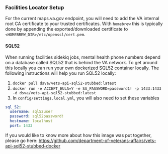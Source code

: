 ### Facilities Locator Setup

For the current maps.va.gov endpoint, you will need to add the VA internal root
CA certificate to your trusted certificates. With `homebrew` this is typically
done by appending the exported/downloaded certificate to
`<HOMEBREW_DIR>/etc/openssl/cert.pem`.

#### SQL52

When running facilities sidekiq jobs, mental health phone numbers depend on
a database called SQL52 that is behind the VA network. To get around this
locally you can run your own dockerized SQL52 container locally. The following
instructions will help you run SQL52 locally:

1. `docker pull dsva/vets-api-sql52-stubbed:latest`
1. `docker run -e ACCEPT_EULA=Y -e SA_PASSWORD=password1! -p 1433:1433 -d dsva/vets-api-sql52-stubbed:latest`
1. In `config/settings.local.yml`, you will also need to set these variables

```yaml
sql_52:
  username: sql52user
  password: sql52password!
  hostname: localhost
  port: 1433
```

If you would like to know more about how this image was put together, please
go here: https://github.com/department-of-veterans-affairs/vets-api-sql52-stubbed-docker

